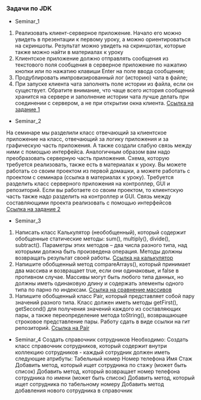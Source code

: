 ### Задачи по JDK
 * Seminar_1

1. Реализовать клиент-серверное приложение. Начало его можно увидеть в презентации к первому уроку, а можно ориентироваться на скриншоты. Результат можно увидеть на скриншотах, которые также можно найти в материалах к уроку
2. Клиентское приложение должно отправлять сообщения из текстового поля сообщения в серверное приложение по нажатию кнопки или по нажатию клавиши Enter на поле ввода сообщения;
3. Продублировать импровизированный лог (историю) чата в файле;
4. При запуске клиента чата заполнять поле истории из файла, если он существует. Обратите внимание, что чаще всего история сообщений хранится на сервере и заполнение истории чата лучше делать при соединении с сервером, а не при открытии окна клиента.
[Ссылка на задание 1](https://github.com/Kingofhell1/JavaDevelopmentKit/tree/main/src/JavaDEvelomentKitLessone1)

 * Seminar_2

 На семинаре мы разделили класс отвечающий за клиентское приложение на класс, отвечающий за логику приложения и за графическую часть приложения. А также создали слабую связь между ними с помощью интерфейса.
 Аналогичным образом вам надо преобразовать серверную часть приложения. Схема, которую требуется реализовать, также есть в материалах к уроку.
 Вы можете работать со своим проектом из первой домашки, а можете работать с проектом с семинара (ссылка в материалах к уроку).
 Требуется разделить класс серверного приложения на контроллер, GUI и репозиторий.
 Если вы работаете со своим проектом, то клиентскую часть также надо разделить на контроллер и GUI.
 Связь между составляющими проекта реализовать с помощью интерфейсов\
 [Ссылка на задание 2](https://github.com/Kingofhell1/JavaDevelopmentKit/tree/main/src/JavaDevelomentKitLesson2)
 
 * Seminar_3

1. Написать класс Калькулятор (необобщенный), который содержит обобщенные статические методы: sum(), multiply(), divide(), subtract(). Параметры этих методов – два числа разного типа, над которыми должна быть произведена операция. Методы должны возвращать результат своей работы.
[Ссылка на калькулятор](https://github.com/Kingofhell1/JavaDevelopmentKit/blob/main/src/JavaDelevomentKitLesson3/Calulator/Calculator.java)
2. Напишите обобщенный метод compareArrays(), который принимает два массива и возвращает true, если они одинаковые, и false в противном случае. Массивы могут быть любого типа данных, но должны иметь одинаковую длину и содержать элементы одного типа по парно по индексам.
[Ссылка на сравнение массивов](https://github.com/Kingofhell1/JavaDevelopmentKit/blob/main/src/JavaDelevomentKitLesson3/ArrayComparator/ArrayComparator.java)
3. Напишите обобщенный класс Pair, который представляет собой пару значений разного типа. Класс должен иметь методы getFirst(), getSecond() для получения значений каждого из составляющих пары, а также переопределение метода toString(), возвращающее строковое представление пары. Работу сдать в виде ссылки на гит репозиторий.
[Ссылка на Pair](https://github.com/Kingofhell1/JavaDevelopmentKit/blob/main/src/JavaDelevomentKitLesson3/Pair/Pair.java)

 * Seminar_4
   Создать справочник сотрудников
   Необходимо:
   Создать класс справочник сотрудников, который содержит внутри
   коллекцию сотрудников - каждый сотрудник должен иметь следующие атрибуты:
   Табельный номер
   Номер телефона
   Имя
   Стаж
   Добавить метод, который ищет сотрудника по стажу (может быть список)
   Добавить метод, который возвращает номер телефона сотрудника по имени (может быть список)
   Добавить метод, который ищет сотрудника по табельному номеру
   Добавить метод добавления нового сотрудника в справочник
